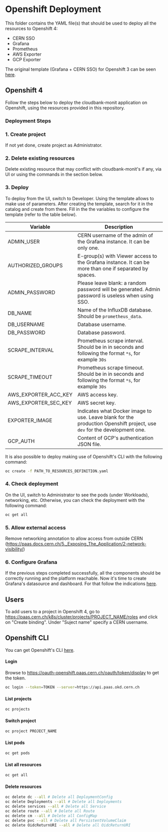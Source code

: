 # Openshift Deployment

This folder contains the YAML file(s) that should be used to deploy all the resources to Openshift 4:

- CERN SSO
- Grafana
- Prometheus
- AWS Exporter
- GCP Exporter

The original template (Grafana + CERN SSO) for Openshift 3 can be seen [here](https://gitlab.cern.ch/db/grafana-openshift/-/tree/master/templates).

## Openshift 4

Follow the steps below to deploy the cloudbank-monit application on Openshift, using the resources provided in this repository.

### Deployment Steps

### 1. Create project

If not yet done, create project as Administrator.

### 2. Delete existing resources

Delete existing resource that may conflict with cloudbank-monit's if any, via UI or using the commands in the section below.

### 3. Deploy

To deploy from the UI, switch to Developer. Using the template allows to make use of parameters. After creating the template, search for it in the catalog and create from there. Fill in the the variables to configure the template (refer to the table below).

| Variable      | Description   |
| ------------- | ------------- |
| ADMIN_USER    | CERN username of the admin of the Grafana instance. It can be only one. |
| AUTHORIZED_GROUPS | E-group(s) with Viewer access to the Grafana instance. It can be more than one if separated by spaces.  |
| ADMIN_PASSWORD| Please leave blank: a random password will be generated. Admin password is useless when using SSO.  |
| DB_NAME| Name of the InfluxDB database. Should be `prometheus_data`. |
| DB_USERNAME | Database username. |
| DB_PASSWORD | Database password. |
| SCRAPE_INTERVAL| Prometheus scrape interval. Should be in in seconds and following the format `*s`, for example `30s` |
| SCRAPE_TIMEOUT| Prometheus scrape timeout. Should be in in seconds and following the format `*s`, for example `30s` |
| AWS_EXPORTER_ACC_KEY | AWS access key. |
| AWS_EXPORTER_SEC_KEY | AWS secret key. |
| EXPORTER_IMAGE | Indicates what Docker image to use. Leave blank for the production Openshift project, use `dev` for the development one. |
| GCP_AUTH | Content of GCP's authentication JSON file. |

It is also possible to deploy making use of Openshift's CLI with the following command:

```bash
oc create -f PATH_TO_RESOURCES_DEFINITION.yaml
```

### 4. Check deployment

On the UI, switch to Administrator to see the pods (under Workloads), networking, etc. Otherwise, you can check the deployment with the following command:

```bash
oc get all
```

### 5. Allow external access

Remove networking annotation to allow access from outside CERN (https://paas.docs.cern.ch/5._Exposing_The_Application/2-network-visibility/)

### 6. Configure Grafana

If the previous steps completed successfully, all the components should be correctly running and the platform reachable. Now it's time to create Grafana's datasource and dashboard. For that follow the indications [here](../grafana).

## Users

To add users to a project in Openshift 4, go to https://paas.cern.ch/k8s/cluster/projects/PROJECT_NAME/roles and click on "Create binding". Under "Suject name" specify a CERN username.

## Openshift CLI

You can get Openshift's CLI [here](https://github.com/openshift/okd/releases/).

#### Login

Browse to https://oauth-openshift.paas.cern.ch/oauth/token/display to get the token.

```bash
oc login --token=TOKEN --server=https://api.paas.okd.cern.ch
```

#### List projects
```bash
oc projects
```

#### Switch project
```bash
oc project PROJECT_NAME
```

#### List pods
```bash
oc get pods
```

#### List all resources
```bash
oc get all
```

#### Delete resources
```bash
oc delete dc --all # Delete all DeploymentConfig
oc delete Deployments --all # Delete all Deployments
oc delete services --all # Delete all Service
oc delete route --all # Delete all Route
oc delete cm --all # Delete all ConfigMap
oc delete pvc --all # Delete all PersistentVolumeClaim
oc delete OidcReturnURI --all # Delete all OidcReturnURI
```

